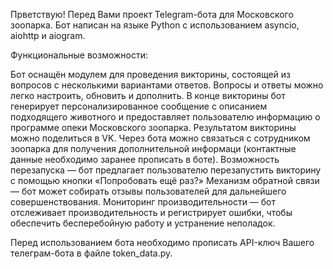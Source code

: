 Прветствую! Перед Вами проект Telegram-бота для Московского зоопарка.
Бот написан на языке Python с использованием asyncio, aiohttp и aiogram.

Функциональные возможности:

Бот оснащён модулем для проведения викторины, состоящей из вопросов с несколькими вариантами ответов. Вопросы и ответы можно легко настроить, обновить и дополнить.
В конце викторины бот генерирует персонализированное сообщение с описанием подходящего животного и предоставляет пользователю информацию о программе опеки Московского зоопарка.
Результатом викторины можно поделиться в VK.
Через бота можно связаться с сотрудником зоопарка для получения дополнительной информаци (контактные данные необходимо заранее прописать в боте).
Возможность перезапуска — бот предлагает пользователю перезапустить викторину с помощью кнопки «Попробовать ещё раз?»
Механизм обратной связи — бот может собирать отзывы пользователей для дальнейшего совершенствования.
Мониторинг производительности — бот отслеживает производительность и регистрирует ошибки, чтобы обеспечить бесперебойную работу и устранение неполадок. 


Перед использованием бота необходимо прописать API-ключ Вашего телеграм-бота в файле token_data.py.